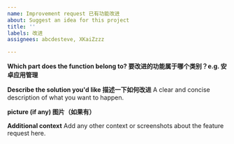 ```yaml
---
name: Improvement request 已有功能改进
about: Suggest an idea for this project
title: ''
labels: 改进
assignees: abcdesteve, XKaiZzzz

---
```


<!-- An issue that fails to match the templete will be regarded as invalid -->
<!-- 不按模板填写的issue会被视作无效 -->
<!-- Please check whether the same issue has been submittedd by someone else -->
<!-- 请检查是否有相同的issue -->

**Which part does the function belong to? 要改进的功能属于哪个类别？e.g. 安卓应用管理**

**Describe the solution you'd like 描述一下如何改进**
A clear and concise description of what you want to happen.

**picture (if any) 图片（如果有）**


**Additional context**
Add any other context or screenshots about the feature request here.
